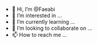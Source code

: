 - 👋 Hi, I’m @Faeabi
- 👀 I’m interested in ...
- 🌱 I’m currently learning ...
- 💞️ I’m looking to collaborate on ...
- 📫 How to reach me ...

<!---
Faeabi/Faeabi is a ✨ special ✨ repository because its `README.md` (this file) appears on your GitHub profile.
You can click the Preview link to take a look at your changes.
--->
